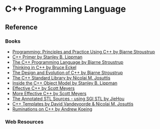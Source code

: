 # C++ Programming Language

## Reference

### Books

* [Programming: Principles and Practice Using C++ by Bjarne Stroustrup]()
* [C++ Primer by Stanley B. Lippman]()
* [The C++ Programming Language by Bjarne Stroustrup]()
* [Thinking in C++ by Bruce Eckel]()
* [The Design and Evolution of C++ by Bjarne Stroustrup]()
* [The C++ Standard Library by Nicolai M. Josuttis]()
* [Inside the C++ Object Model by Stanley B. Lippman]()
* [Effective C++ by Scott Meyers]()
* [More Effective C++ by Scott Meyers]()
* [The Annotated STL Sources - using SGI STL by JieHou]()
* [C++ Templates by David Vandevoorde & Nicolai M. Josuttis]()
* [Ruminations on C++ by Andrew Koeing]()

### Web Resources
